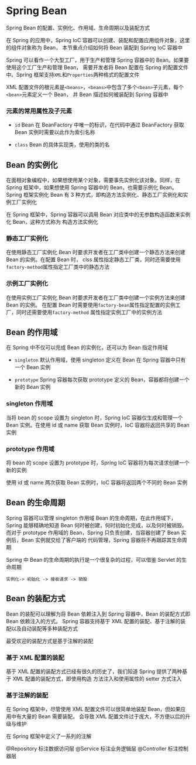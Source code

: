 # Spring Bean

Spring Bean 的配置、实例化、作用域、生命周期以及装配方式

在 Spring 的应用中，Spring IoC 容器可以创建、装配和配置应用组件对象，这里的组件对象称为 Bean，
本节重点介绍如何将 Bean 装配到 Spring IoC 容器中

Spring 可以看作一个大型工厂，用于生产和管理 Spring 容器中的 Bean。如果要使用这个工厂生产和管理 Bean，
需要开发者将 Bean 配置在 Spring 的配置文件中。Spring 框架支持`XML`和`Properties`两种格式的配置文件

XML 配置文件的根元素是`<beans>`，`<beans>`中包含了多个`<bean>`子元素，每个`<bean>`元素定义一个 Bean，
并 Bean 描述如何被装配到 Spring 容器中

### <bean>元素的常用属性及子元素

- `id` Bean 在 BeanFactory 中唯一的标识，在代码中通过 BeanFactory 获取 Bean 实例时需要以此作为索引名称

- `class` Bean 的具体实现类，使用的类的名

## Bean 的实例化

在面相对象编程中，如果想使用某个对象，需要事先实例化该对象。同样，在 Spring 框架中，如果想使用
Spring 容器中的 Bean，也需要示例化 Bean。
Spring 框架实例化 Bean 有 3 种方式，即构造方法实例化、静态工厂实例化和实例工厂实例化

在 Spring 框架中，Spring 容器可以调用 Bean 对应类中的无参数构造函数来实例化 Bean，这种方式称为
构造方法实例化

### 静态工厂实例化

在使用静态工厂实例化 Bean 时要求开发者在工厂类中创建一个静态方法来创建 Bean 的实例。在配置 Bean 时，
clss 属性指定静态工厂类，同时还需要使用`factory-method`属性指定工厂类中的静态方法

### 示例工厂实例化

在使用实例工厂实例化 Bean 时要求开发者在工厂类中创建一个实例方法来创建 Bean 的实例。
在配置 Bean 时需要使用`factory-bean`属性指定配置的实例工厂，同时还需要使用`factory-method`
属性指定实例工厂中的实例方法

## Bean 的作用域

在 Spring 中不仅可以完成 Bean 的实例化，还可以为 Bean 指定作用域

- `singleton` 默认作用域，使用 singleton 定义在 Bean 在 Spring 容器中只有一个 Bean 实例

- `prototype` Spring 容器每次获取 prototype 定义的 Bean，容器都将创建一个新的 Bean 实例

### singleton 作用域

当将 bean 的 scope 设置为 singleton 时，Spring IoC 容器仅生成和管理一个 Bean 实例。在使用
id 或 name 获取 Bean 实例时，IoC 容器将返回共享的 Bean 实例

### prototype 作用域

将 bean 的 scope 设置为 prototype 时，Spring IoC 容器将为每次请求创建一个新的实例

使用 id 或 name 两次获取 Bean 实例时，IoC 容器将返回两个不同的 Bean 实例

## Bean 的生命周期

Spring 容器可以管理 singleton 作用域 Bean 的生命周期，在此作用域下，Spring 能够精确地知道 Bean
何时被创建，何时初始化完成，以及何时被销毁。
而对于 prototype 作用域的 Bean，Spring 只负责创建，当容器创建了 Bean 实例后，Bean 实例就交给了客户端的
代码管理，Spring 容器将不再跟踪其生命周期

Spring 中 Bean 的生命周期的执行是一个很复杂的过程，可以借鉴 Servlet 的生命周期

```
实例化-> 初始化 -> 接收请求 -> 销毁
```

## Bean 的装配方式

Bean 的装配可以理解为将 Bean 依赖注入到 Spring 容器中，Bean 的装配方式即 Bean 依赖注入的方式。
Spring 容器支持基于 XML 配置的装配、基于注解的装配以及自动装配等多种装配方式

最受欢迎的装配方式是基于注解的装配

### 基于 XML 配置的装配

基于 XML 配置的装配方式已经有很久的历史了，我们知道 Spring 提供了两种基于 XML 配置的装配方式，即使用构造
方法注入和使用属性的 setter 方式注入

### 基于注解的装配

在 Spring 框架中，尽管使用 XML 配置文件可以很简单地装配 Bean，但如果应用中有大量的 Bean 需要装配，
会导致 XML 配置文件过于庞大，不方便以后的升级与维护

在 Spring 框架中定义了一系列的注解

@Repository 标注数据访问层
@Service 标注业务逻辑层
@Controller 标注控制器层
